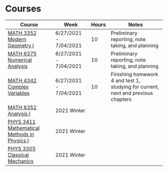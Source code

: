# Courses

| Course | Week | Hours | Notes |
|--------|------|-------|-------|
| [MATH 3352 Modern Geometry I](https://github.com/dylan-wu/course-math-3352-modern-geometry-I) | 6/27/2021 - 7/04/2021 | 10 | Preliminary reporting, note taking, and planning |
| [MATH 6375 Numerical Analysis](https://github.com/dylan-wu/course-math-6375-numerical-analysis) | 6/27/2021 - 7/04/2021 | 10 | Preliminary reporting, note taking, and planning |
| [MATH 4342 Complex Variables](https://github.com/dylan-wu/course-math-4342-complex-variables) | 6/27/2021 - 7/04/2021 | 10 | Finishing homework 4 and test 1, studying for current, next and previous chapters |
| [MATH 6352 Analysis I](https://github.com/dylan-wu/course-math-6352-analysis-I) | 2021 Winter |  |  |
| [PHYS 3411 Mathematical Methods in Physics I](https://github.com/dylan-wu/course-phys-3411-mathematical-methods-in-physics-I) | 2021 Winter |  |  |
| [PHYS 3305 Classical Mechanics](https://github.com/dylan-wu/course-phys-3305-classical-mechanics) | 2021 Winter |  |  |
